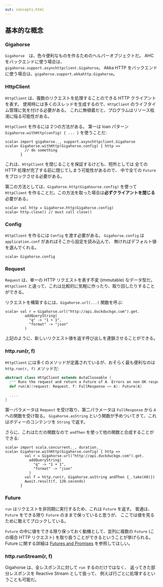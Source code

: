 ```yaml
---
out: concepts.html
---
```


  [Future]: http://docs.scala-lang.org/ja/overviews/core/futures.html

基本的な概念
-----------

### Gigahorse

`Gigahorse`　は、色々便利なものを作るためのヘルパーオブジェクトだ。
AHC をバックエンドに使う場合は、`gigahorse.support.asynchttpclient.Gigahorse`。
Akka HTTP をバックエンドに使う場合は、`gigahorse.support.akkahttp.Gigahorse`。

### HttpClient

`HttpClient` は、複数のリクエストを処理することのできる HTTP クライアントを表す。
使用時には多くのスレッドを生成するので、`HttpClient` のライフタイム管理に気を付ける必要がある。
これに無頓着だと、プログラムはリソース枯渇に陥る可能性がある。

`HttpClient` を作るには 2つの方法がある。
第一は loan パターン `Gigahorse.withHttp(config) { ... }` を使うことだ:

```console:new
scala> import gigahorse._, support.asynchttpclient.Gigahorse
scala> Gigahorse.withHttp(Gigahorse.config) { http =>
         // do something
       }
```

これは、`HttpClient` を閉じることを保証するけども、短所としては
全ての HTTP 処理が完了する前に閉じてしまう可能性があるので、
中で全ての `Future` をブロックさせる必要がある。

第二の方法としては、`Gigahorse.http(Gigahourse.config)` を使って
`HttpClient` を作ることだ。この方法を取った場合は**必ずクライアントを閉じる**必要がある。

```console
scala> val http = Gigahorse.http(Gigahorse.config)
scala> http.close() // must call close()
```

### Config

`HttpClient` を作るには `Config` を渡す必要がある。
`Gigahorse.config` は `application.conf` があればそこから設定を読み込んで、
無ければデフォルト値を選んでくれる。

```console
scala> Gigahorse.config
```

### Request

`Request` は、単一の HTTP リクエストを表す不変 (immutable) なデータ型だ。
`HttpClient` と違って、これは比較的に気軽に作ったり、取り回したりすることができる。

リクエストを構築するには、`Gigahorse.url(...)` 関数を呼ぶ:

```console
scala> val r = Gigahorse.url("http://api.duckduckgo.com").get.
         addQueryString(
           "q" -> "1 + 1",
           "format" -> "json"
         )
```

上記のように、新しいリクエスト値を返す呼び出しを連鎖させることができる。

### http.run(r, f)

`HttpClient` には多くのメソッドが定義されているが、おそらく最も便利なのは
`http.run(r, f)` メソッドだ:

```scala
abstract class HttpClient extends AutoCloseable {
  /** Runs the request and return a Future of A. Errors on non-OK response. */
  def run[A](request: Request, f: FullResponse => A): Future[A]

  ....
}
```

第一パラメータは `Request` を受け取り、第二パラメータは `FullResponse` から `A` への関数を受け取る。
`Gigahorse.asString` という関数が予めついてきて、これはボディーのコンテンツを `String` で返す。

さらに、これはただの関数なので `andThen` を使って他の関数と合成することができる:

```console
scala> import scala.concurrent._, duration._
scala> Gigahorse.withHttp(Gigahorse.config) { http =>
         val r = Gigahorse.url("http://api.duckduckgo.com").get.
           addQueryString(
             "q" -> "1 + 1",
             "format" -> "json"
           )
         val f = http.run(r, Gigahorse.asString andThen {_.take(60)})
         Await.result(f, 120.seconds)
       }
```

### Future

`run` はリクエストを非同期に実行するため、これは `Future` を返す。
普通は、`Future` をできる限り `Future` のままで保っていると思うが、
ここでは値を見るために敢えてブロックしている。

`Future` の中に値をできる限り保っておく動機として、並列に複数の
`Future` (この場合 HTTP リクエスト) を取り扱うことができるということが挙げられる。
Future に関する詳細は [Futures and Promises][Future] を参照してほしい。

### http.runStream(r, f)

Gigahorse は、全レスポンスに対して `run` するのだけではなく、
返ってきた部分レスポンスを Reactive Stream として扱って、
例えば行ごとに処理するということも可能だ。
